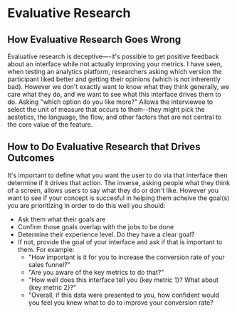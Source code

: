 # Evaluative Research
## How Evaluative Research Goes Wrong
Evaluative research is deceptive—-it's possible to get positive feedback about an interface while not actually improving your metrics. 
I have seen, when testing an analytics platform, researchers asking which version the participant liked better and getting their opinions (which is not inherently bad). However we don't exactly want to know what they think generally, we care what they do, and we want to see what this interface drives them to do.
Asking "which option do you like more?" Allows the interviewee to select the unit of measure that occurs to them--they might pick the aestetics, the language, the flow, and other factors that are not central to the core value of the feature.

## How to Do Evaluative Research that Drives Outcomes
It's important to define what you want the user to do via that interface then determine if it drives that action.
The inverse, asking people what they think of a screen, allows users to say what they do or don't like. However you want to see if your concept is succesful in helping them acheive the goal(s) you are prioritizing
In order to do this well you should:
+ Ask them what their goals are
+ Confirm those goals overlap with the jobs to be done
+ Determine their experience level. Do they have a clear goal?
+ If not, provide the goal of your interface and ask if that is important to them. For example:
  + "How important is it for you to increase the conversion rate of your sales funnel?" 
  + "Are you aware of the key metrics to do that?"
  + "How well does this interface tell you {key metric 1}? What about {key metric 2}?"
  + "Overall, if this data were presented to you, how confident would you feel you knew what to do to improve your conversion rate?
